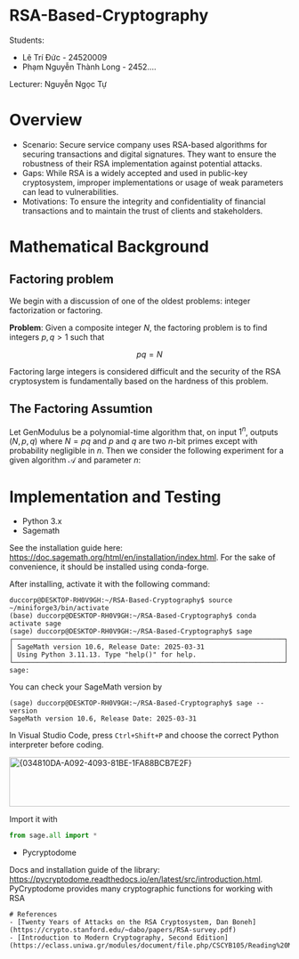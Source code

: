 # RSA-Based-Cryptography
Students: 
- Lê Trí Đức - 24520009
- Phạm Nguyễn Thành Long - 2452....

Lecturer: Nguyễn Ngọc Tự

# Overview
- Scenario: Secure service company uses RSA-based algorithms for securing transactions and digital signatures. They want to ensure the robustness of their RSA implementation against potential attacks. 
- Gaps: While RSA is a widely accepted and used in public-key cryptosystem, improper implementations or usage of weak parameters can lead to vulnerabilities.
- Motivations: To ensure the integrity and confidentiality of financial transactions and to maintain the trust of clients and stakeholders. 

# Mathematical Background
## Factoring problem
We begin with a discussion of one of the oldest problems: integer factorization or factoring. 

**Problem**: Given a composite integer $N$, the factoring problem is to find integers $p,q > 1$ such that

$$pq = N$$

Factoring large integers is considered difficult and the security of the RSA cryptosystem is fundamentally based on the hardness of this problem. 
## The Factoring Assumtion

Let $\text{GenModulus}$ be a polynomial-time algorithm that, on input $1^n$, outputs $(N,p,q)$ where $N=pq$ and $p$ and $q$ are two $n$-bit primes except with probability negligible in $n$.  Then we consider the following experiment for a given algorithm $\mathcal{A}$ and parameter $n$: 

# Implementation and Testing
- Python 3.x
- Sagemath

See the installation guide here: https://doc.sagemath.org/html/en/installation/index.html. For the sake of convenience, it should be installed using conda-forge.

After installing, activate it with the following command:
```
duccorp@DESKTOP-RH0V9GH:~/RSA-Based-Cryptography$ source ~/miniforge3/bin/activate
(base) duccorp@DESKTOP-RH0V9GH:~/RSA-Based-Cryptography$ conda activate sage
(sage) duccorp@DESKTOP-RH0V9GH:~/RSA-Based-Cryptography$ sage
┌────────────────────────────────────────────────────────────────────┐
│ SageMath version 10.6, Release Date: 2025-03-31                    │
│ Using Python 3.11.13. Type "help()" for help.                      │
└────────────────────────────────────────────────────────────────────┘
sage:
```

You can check your SageMath version by 
```
(sage) duccorp@DESKTOP-RH0V9GH:~/RSA-Based-Cryptography$ sage --version
SageMath version 10.6, Release Date: 2025-03-31
```
In Visual Studio Code, press `Ctrl+Shift+P` and choose the correct Python interpreter before coding. 

<img width="746" height="89" alt="{034810DA-A092-4093-81BE-1FA88BCB7E2F}" src="https://github.com/user-attachments/assets/c65b8d6f-22d3-4503-88b9-9daa00dbe653" />

Import it with 
```python
from sage.all import * 
```
- Pycryptodome

Docs and installation guide of the library: https://pycryptodome.readthedocs.io/en/latest/src/introduction.html. PyCryptodome provides many cryptographic functions for working with RSA

```
# References
- [Twenty Years of Attacks on the RSA Cryptosystem, Dan Boneh](https://crypto.stanford.edu/~dabo/papers/RSA-survey.pdf)
- [Introduction to Modern Cryptography, Second Edition](https://eclass.uniwa.gr/modules/document/file.php/CSCYB105/Reading%20Material/%5BJonathan_Katz%2C_Yehuda_Lindell%5D_Introduction_to_Mo%282nd%29.pdf)
